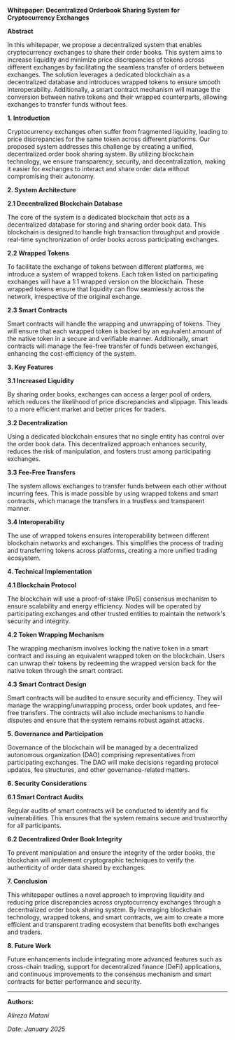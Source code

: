 **Whitepaper: Decentralized Orderbook Sharing System for Cryptocurrency Exchanges**

**Abstract**

In this whitepaper, we propose a decentralized system that enables cryptocurrency exchanges to share their order books. This system aims to increase liquidity and minimize price discrepancies of tokens across different exchanges by facilitating the seamless transfer of orders between exchanges. The solution leverages a dedicated blockchain as a decentralized database and introduces wrapped tokens to ensure smooth interoperability. Additionally, a smart contract mechanism will manage the conversion between native tokens and their wrapped counterparts, allowing exchanges to transfer funds without fees.

**1. Introduction**

Cryptocurrency exchanges often suffer from fragmented liquidity, leading to price discrepancies for the same token across different platforms. Our proposed system addresses this challenge by creating a unified, decentralized order book sharing system. By utilizing blockchain technology, we ensure transparency, security, and decentralization, making it easier for exchanges to interact and share order data without compromising their autonomy.

**2. System Architecture**

**2.1 Decentralized Blockchain Database**

The core of the system is a dedicated blockchain that acts as a decentralized database for storing and sharing order book data. This blockchain is designed to handle high transaction throughput and provide real-time synchronization of order books across participating exchanges.

**2.2 Wrapped Tokens**

To facilitate the exchange of tokens between different platforms, we introduce a system of wrapped tokens. Each token listed on participating exchanges will have a 1:1 wrapped version on the blockchain. These wrapped tokens ensure that liquidity can flow seamlessly across the network, irrespective of the original exchange.

**2.3 Smart Contracts**

Smart contracts will handle the wrapping and unwrapping of tokens. They will ensure that each wrapped token is backed by an equivalent amount of the native token in a secure and verifiable manner. Additionally, smart contracts will manage the fee-free transfer of funds between exchanges, enhancing the cost-efficiency of the system.

**3. Key Features**

**3.1 Increased Liquidity**

By sharing order books, exchanges can access a larger pool of orders, which reduces the likelihood of price discrepancies and slippage. This leads to a more efficient market and better prices for traders.

**3.2 Decentralization**

Using a dedicated blockchain ensures that no single entity has control over the order book data. This decentralized approach enhances security, reduces the risk of manipulation, and fosters trust among participating exchanges.

**3.3 Fee-Free Transfers**

The system allows exchanges to transfer funds between each other without incurring fees. This is made possible by using wrapped tokens and smart contracts, which manage the transfers in a trustless and transparent manner.

**3.4 Interoperability**

The use of wrapped tokens ensures interoperability between different blockchain networks and exchanges. This simplifies the process of trading and transferring tokens across platforms, creating a more unified trading ecosystem.

**4. Technical Implementation**

**4.1 Blockchain Protocol**

The blockchain will use a proof-of-stake (PoS) consensus mechanism to ensure scalability and energy efficiency. Nodes will be operated by participating exchanges and other trusted entities to maintain the network's security and integrity.

**4.2 Token Wrapping Mechanism**

The wrapping mechanism involves locking the native token in a smart contract and issuing an equivalent wrapped token on the blockchain. Users can unwrap their tokens by redeeming the wrapped version back for the native token through the smart contract.

**4.3 Smart Contract Design**

Smart contracts will be audited to ensure security and efficiency. They will manage the wrapping/unwrapping process, order book updates, and fee-free transfers. The contracts will also include mechanisms to handle disputes and ensure that the system remains robust against attacks.

**5. Governance and Participation**

Governance of the blockchain will be managed by a decentralized autonomous organization (DAO) comprising representatives from participating exchanges. The DAO will make decisions regarding protocol updates, fee structures, and other governance-related matters.

**6. Security Considerations**

**6.1 Smart Contract Audits**

Regular audits of smart contracts will be conducted to identify and fix vulnerabilities. This ensures that the system remains secure and trustworthy for all participants.

**6.2 Decentralized Order Book Integrity**

To prevent manipulation and ensure the integrity of the order books, the blockchain will implement cryptographic techniques to verify the authenticity of order data shared by exchanges.

**7. Conclusion**

This whitepaper outlines a novel approach to improving liquidity and reducing price discrepancies across cryptocurrency exchanges through a decentralized order book sharing system. By leveraging blockchain technology, wrapped tokens, and smart contracts, we aim to create a more efficient and transparent trading ecosystem that benefits both exchanges and traders.

**8. Future Work**

Future enhancements include integrating more advanced features such as cross-chain trading, support for decentralized finance (DeFi) applications, and continuous improvements to the consensus mechanism and smart contracts for better performance and security.

---

**Authors:**

*Alireza Matani* 

*Date: January 2025*
